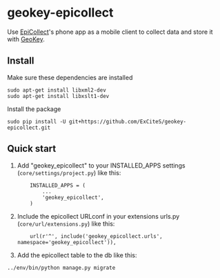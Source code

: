 # geokey-epicollect


Use [EpiCollect](http://www.epicollect.net/)'s phone app as a mobile client to collect data and store it with [GeoKey](http://geokey.org.uk).

## Install

Make sure these dependencies are installed

```
sudo apt-get install libxml2-dev
sudo apt-get install libxslt1-dev
```

Install the package

```
sudo pip install -U git+https://github.com/ExCiteS/geokey-epicollect.git
```

## Quick start

1. Add "geokey_epicollect" to your INSTALLED_APPS settings (`core/settings/project.py`) like this:

    ```
        INSTALLED_APPS = (
            ...
            'geokey_epicollect',
        )
    ```

2. Include the epicollect URLconf in your extensions urls.py (`core/url/extensions.py`) like this:

    ```
        url(r'^', include('geokey_epicollect.urls', namespace='geokey_epicollect')),
    ```
3. Add the epicollect table to the db like this: 

 ```
 ../env/bin/python manage.py migrate
 
```
